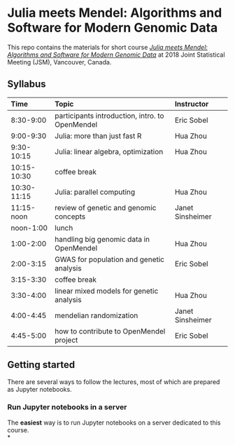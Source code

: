 # Julia meets Mendel: Algorithms and Software for Modern Genomic Data

This repo contains the materials for short course [_Julia meets Mendel: Algorithms and Software for Modern Genomic Data_](http://ww2.amstat.org/meetings/jsm/2018/onlineprogram/ActivityDetails.cfm?SessionID=215388) at 2018 Joint Statistical Meeting (JSM), Vancouver, Canada.

## Syllabus

| Time | Topic | Instructor |  
|:-----------|:------------|:------------|  
| 8:30-9:00 | participants introduction, intro. to OpenMendel | Eric Sobel |  
| 9:00-9:30 | Julia: more than just fast R | Hua Zhou |  
| 9:30-10:15 | Julia: linear algebra, optimization | Hua Zhou |  
| 10:15-10:30 | coffee break | |  
| 10:30-11:15 | Julia: parallel computing | Hua Zhou |  
| 11:15-noon | review of genetic and genomic concepts | Janet Sinsheimer |  
| noon-1:00 | lunch | |  
| 1:00-2:00 | handling big genomic data in OpenMendel | Hua Zhou |  
| 2:00-3:15 | GWAS for population and genetic analysis | Eric Sobel |  
| 3:15-3:30 | coffee break | |  
| 3:30-4:00 | linear mixed models for genetic analysis | Hua Zhou |  
| 4:00-4:45 | mendelian randomization | Janet Sinsheimer |  
| 4:45-5:00 | how to contribute to OpenMendel project | Eric Sobel |  

## Getting started

There are several ways to follow the lectures, most of which are prepared as Jupyter notebooks.

### Run Jupyter notebooks in a server

The **easiest** way is to run Jupyter notebooks on a server dedicated to this course.  
* 
